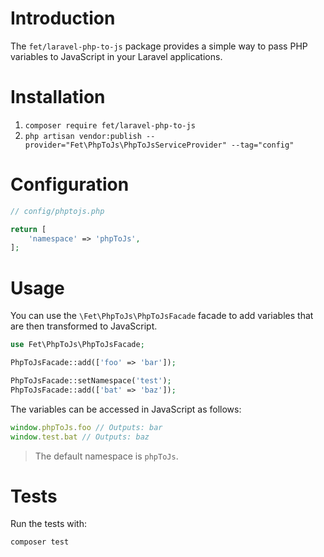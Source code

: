 # Introduction

The `fet/laravel-php-to-js` package provides a simple way to pass PHP variables to JavaScript in your Laravel applications.

# Installation

1. `composer require fet/laravel-php-to-js`
2. `php artisan vendor:publish --provider="Fet\PhpToJs\PhpToJsServiceProvider" --tag="config"`

# Configuration

```php
// config/phptojs.php

return [
    'namespace' => 'phpToJs',
];
```

# Usage
You can use the `\Fet\PhpToJs\PhpToJsFacade` facade to add variables that are then transformed to JavaScript.

```php
use Fet\PhpToJs\PhpToJsFacade;

PhpToJsFacade::add(['foo' => 'bar']);

PhpToJsFacade::setNamespace('test');
PhpToJsFacade::add(['bat' => 'baz']);
```

The variables can be accessed in JavaScript as follows:

```javascript
window.phpToJs.foo // Outputs: bar
window.test.bat // Outputs: baz
```

> The default namespace is `phpToJs`.

# Tests
Run the tests with:

```bash
composer test
```
